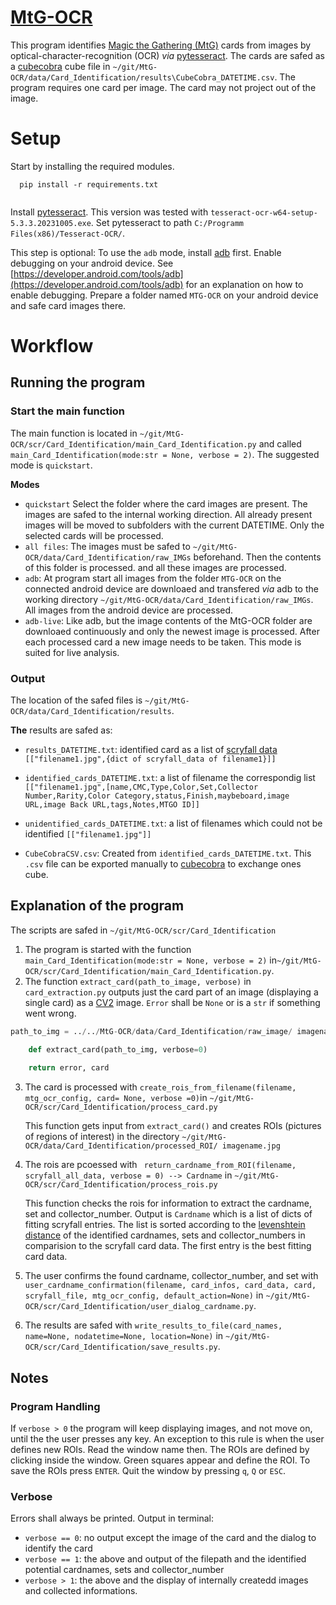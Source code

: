 # [MtG-OCR](https://github.com/fescofesco)
This program identifies [Magic the Gathering (MtG)](https://magic.wizards.com/en) cards from images by optical-character-recognition (OCR) _via_ [pytesseract](https://github.com/UB-Mannheim/tesseract).
The cards are safed as a [cubecobra](www.cubecobra.com) cube file in `~/git/MtG-OCR/data/Card_Identification/results\CubeCobra_DATETIME.csv`. 
The program requires one card per image. The card may not project out of the image.
# Setup 

Start by installing the required modules.
```text
  pip install -r requirements.txt
  
```

Install [pytesseract](https://github.com/UB-Mannheim/tesseract).
This version was tested with `tesseract-ocr-w64-setup-5.3.3.20231005.exe`.
Set pytesseract to path `C:/Programm Files(x86)/Tesseract-OCR/`.

 This step is optional:
 To use the `adb` mode, install [adb](https://github.com/google/python-adb) first. Enable debugging on your android device. See [https://developer.android.com/tools/adb](https://developer.android.com/tools/adb) for an explanation on how to enable debugging.
 Prepare a folder named `MTG-OCR` on your android device and safe card images there.

# Workflow

## Running the program
### Start the main function 
The main function is located in `~/git/MtG-OCR/scr/Card_Identification/main_Card_Identification.py` and called `main_Card_Identification(mode:str = None, verbose = 2)`.
The suggested mode is `quickstart`.

__Modes__
* `quickstart` Select the folder where the card images are present. The images are safed to the internal working direction. All already present images will be moved to subfolders with the current DATETIME. Only the selected cards will be processed.
* `all files`: The images must be safed to `~/git/MtG-OCR/data/Card_Identification/raw_IMGs` beforehand. Then the contents of this folder is processed.
and all these images are processed. 
*  `adb`: At program start all images from the folder `MTG-OCR` on the connected android device  are downloaed and transfered _via_ adb to the working directory 
`~/git/MtG-OCR/data/Card_Identification/raw_IMGs`. All images from the android device are processed. 
*  `adb-live`: Like adb, but the image contents of the MtG-OCR folder are downloaed continuously and only the newest image is processed. After each processed card a new image needs to be taken. This mode is suited for live analysis.
### Output
The location of the safed files is 
`~/git/MtG-OCR/data/Card_Identification/results`.

__The__ results are safed as: 
* `results_DATETIME.txt`: identified card as a list of [scryfall data](https://scryfall.com/docs/api/cards) `[["filename1.jpg",{dict of scryfall_data of filename1}]]`
* `identified_cards_DATETIME.txt`:  a list of filename the correspondig list  
`[["filename1.jpg",[name,CMC,Type,Color,Set,Collector Number,Rarity,Color Category,status,Finish,maybeboard,image URL,image Back URL,tags,Notes,MTGO ID]]` 

* `unidentified_cards_DATETIME.txt`: a list of filenames which could not be identified
`[["filename1.jpg"]]`
* `CubeCobraCSV.csv`: Created from `identified_cards_DATETIME.txt`. This `.csv` file can be exported manually to [cubecobra](www.cubecobra.com) to exchange ones cube.
## Explanation of the program 
The scripts are safed in `~/git/MtG-OCR/scr/Card_Identification`



	
1. The program is started with the function  `main_Card_Identification(mode:str = None, verbose = 2)` in`~/git/MtG-OCR/scr/Card_Identification/main_Card_Identification.py`. 
2. The function `extract_card(path_to_image, verbose)` in `card_extraction.py` outputs just the card part of an image (displaying a single card) as a [CV2](https://github.com/opencv/opencv) image. `Error`  shall be `None` or is a `str` if something went wrong.
	
```python
path_to_img = ../../MtG-OCR/data/Card_Identification/raw_image/ imagename.jpg

	def extract_card(path_to_img, verbose=0)
	
	return error, card
```

3. The card is processed with `create_rois_from_filename(filename, mtg_ocr_config, card= None, verbose =0)`in `~/git/MtG-OCR/scr/Card_Identification/process_card.py`

	This function gets input from `extract_card()` and creates ROIs (pictures of regions of interest) in the directory
`~/git/MtG-OCR/data/Card_Identification/processed_ROI/ imagename.jpg`


4. The rois are pcoessed with ` return_cardname_from_ROI(filename, scryfall_all_data, verbose = 0) --> Cardname` in `~/git/MtG-OCR/scr/Card_Identification/process_rois.py`
	
	This function checks the rois for information to extract the cardname, set and collector_number. Output is `Cardname` which is a list of dicts of fitting scryfall entries. The list is sorted according to the [levenshtein distance](https://github.com/rapidfuzz/python-Levenshtein) of the identified cardnames, sets and collector_numbers in comparision to the scryfall card data. The first entry is the best fitting card data. 

5.  The user confirms the found cardname, collector_number, and set with `user_cardname_confirmation(filename, card_infos, card_data, card, scryfall_file, mtg_ocr_config, default_action=None)` in `~/git/MtG-OCR/scr/Card_Identification/user_dialog_cardname.py`.

6. The results are safed with `write_results_to_file(card_names, name=None, nodatetime=None, location=None)` in `~/git/MtG-OCR/scr/Card_Identification/save_results.py`.
	
## Notes
### Program Handling
If `verbose > 0` the program will keep displaying images, and not move on, until the
the user presses any key.
An exception to this rule is when the user defines new ROIs. Read the window name then.
The ROIs are defined by clicking inside the window. Green squares appear and define the ROI. To save the ROIs press `ENTER`. Quit the window by pressing `q`, `Q` or `ESC`.

### Verbose
Errors shall always be printed.
Output in terminal:
* `verbose == 0`: no output except the image of the card and the dialog to identify the card
* `verbose == 1`: the above and output of the filepath and the identified potential cardnames, sets and collector_number
* `verbose > 1`: the above and the display of internally createdd images and collected informations.

